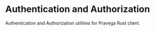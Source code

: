 # Authentication and Authorization
Authentication and Authorization utilities for Pravega Rust client.